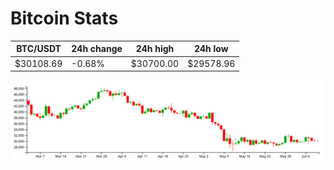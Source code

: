 # Bitcoin Stats

BTC/USDT|24h change|24h high|24h low|
|---|---|---|---|
|$30108.69|-0.68%|$30700.00|$29578.96|

<img src="./chart.svg">
